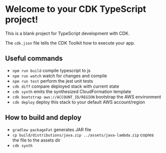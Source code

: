 # Welcome to your CDK TypeScript project!

This is a blank project for TypeScript development with CDK.

The `cdk.json` file tells the CDK Toolkit how to execute your app.

## Useful commands

- `npm run build` compile typescript to js
- `npm run watch` watch for changes and compile
- `npm run test` perform the jest unit tests
- `cdk diff` compare deployed stack with current state
- `cdk synth` emits the synthesized CloudFormation template
- `cdk bootstrap aws://ACCOUNT_ID/REGION` bootstrap the AWS environment
- `cdk deploy` deploy this stack to your default AWS account/region

## How to build and deploy

- `gradlew packageFat` generates JAR file
- `cp build/distributions/java.zip ../assets/java-lambda.zip` copies the file to the assets dir
- `cdk synth`
